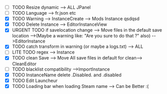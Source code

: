- [ ] TODO Resize dynamic --> ALL JPanel
- [ ] TODO Language --> fr.json etc
- [X] TODO Warning --> InstanceCreate --> Mods Instance qsdqsd
- [X] TODO Delete Instance --> EditorInstanceView
- [X] URGENT TODO if savelocation change --> Move files in the default save location -->(Maybe a warning like: "Are you sure to do that ?" also)
-->EditorInstance
- [X] TODO catch transform in warning (or maybe a logs.txt) --> ALL
- [ ] LITE TODO regex --> Instance
- [X] TODO clean Save --> Move All save files in default for clean--> CleanEditor
- [ ] TODO blacklist compatibility -->ImportInstance
- [X] TODO InstanceName delete .Disabled. and .disabled
- [X] TODO Edit Launcheur
- [X] TODO Loading bar when loading Steam name --> Can be Better :(
